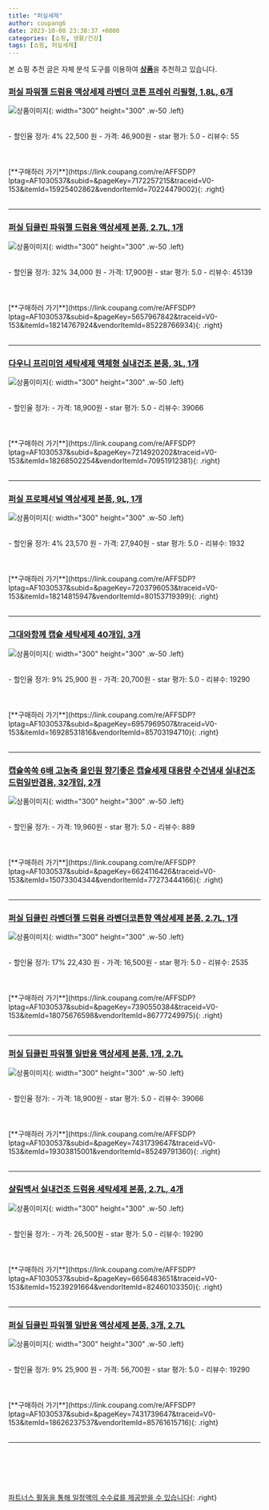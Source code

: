 ```yaml
---
title: "퍼실세제"
author: coupang6
date: 2023-10-08 23:38:37 +0800
categories: [쇼핑, 생활/건강]
tags: [쇼핑, 퍼실세제]
---
```


본 쇼핑 추천 글은 자체 분석 도구를 이용하여 [**상품**](https://link.coupang.com/a/bao1ui)을 추천하고 있습니다.

### [퍼실 파워젤 드럼용 액상세제 라벤더 코튼 프레쉬 리필형, 1.8L, 6개](https://link.coupang.com/re/AFFSDP?lptag=AF1030537&subid=&pageKey=7172257215&traceid=V0-153&itemId=15925402862&vendorItemId=70224479002)

![상품이미지](https://thumbnail7.coupangcdn.com/thumbnails/remote/230x230ex/image/product/image/vendoritem/2017/07/11/3091542550/1ba9d0cb-7064-460a-a445-e4dc0849543b.jpg){: width="300" height="300" .w-50 .left}


<br>
- 할인율 정가: 4%  22,500   원
- 가격: 46,900원
- star 평가: 5.0
- 리뷰수: 55
<br>
<br>
<br>
<br>
[**구매하러 가기**](https://link.coupang.com/re/AFFSDP?lptag=AF1030537&subid=&pageKey=7172257215&traceid=V0-153&itemId=15925402862&vendorItemId=70224479002){: .right}
<br>
<br>

---

### [퍼실 딥클린 파워젤 드럼용 액상세제 본품, 2.7L, 1개](https://link.coupang.com/re/AFFSDP?lptag=AF1030537&subid=&pageKey=5657967842&traceid=V0-153&itemId=18214767924&vendorItemId=85228766934)

![상품이미지](https://thumbnail8.coupangcdn.com/thumbnails/remote/230x230ex/image/retail/images/4677144018509474-fe0f5970-d736-48e6-8f21-6d11b0dbb54d.jpg){: width="300" height="300" .w-50 .left}


<br>
- 할인율 정가: 32%  34,000   원
- 가격: 17,900원
- star 평가: 5.0
- 리뷰수: 45139
<br>
<br>
<br>
<br>
[**구매하러 가기**](https://link.coupang.com/re/AFFSDP?lptag=AF1030537&subid=&pageKey=5657967842&traceid=V0-153&itemId=18214767924&vendorItemId=85228766934){: .right}
<br>
<br>

---

### [다우니 프리미엄 세탁세제 액체형 실내건조 본품, 3L, 1개](https://link.coupang.com/re/AFFSDP?lptag=AF1030537&subid=&pageKey=7214920202&traceid=V0-153&itemId=18268502254&vendorItemId=70951912381)

![상품이미지](https://thumbnail9.coupangcdn.com/thumbnails/remote/230x230ex/image/retail/images/3277982107690279-f2f0a5e2-9f93-439c-9c6f-326ec0d0f9d7.jpg){: width="300" height="300" .w-50 .left}


<br>
- 할인율 정가: 
- 가격: 18,900원
- star 평가: 5.0
- 리뷰수: 39066
<br>
<br>
<br>
<br>
[**구매하러 가기**](https://link.coupang.com/re/AFFSDP?lptag=AF1030537&subid=&pageKey=7214920202&traceid=V0-153&itemId=18268502254&vendorItemId=70951912381){: .right}
<br>
<br>

---

### [퍼실 프로페셔널 액상세제 본품, 9L, 1개](https://link.coupang.com/re/AFFSDP?lptag=AF1030537&subid=&pageKey=7203796053&traceid=V0-153&itemId=18214815947&vendorItemId=80153719399)

![상품이미지](https://thumbnail8.coupangcdn.com/thumbnails/remote/230x230ex/image/vendor_inventory/e5d2/62d5dc0fa51c72f6509ae6b753f113894240dc03fefea0895dc8bcf85278.jpg){: width="300" height="300" .w-50 .left}


<br>
- 할인율 정가: 4%  23,570   원
- 가격: 27,940원
- star 평가: 5.0
- 리뷰수: 1932
<br>
<br>
<br>
<br>
[**구매하러 가기**](https://link.coupang.com/re/AFFSDP?lptag=AF1030537&subid=&pageKey=7203796053&traceid=V0-153&itemId=18214815947&vendorItemId=80153719399){: .right}
<br>
<br>

---

### [그대와함께 캡슐 세탁세제 40개입, 3개](https://link.coupang.com/re/AFFSDP?lptag=AF1030537&subid=&pageKey=6957969507&traceid=V0-153&itemId=16928531816&vendorItemId=85703194710)

![상품이미지](https://thumbnail9.coupangcdn.com/thumbnails/remote/230x230ex/image/vendor_inventory/39d7/644f50fbb80869e36286834d7702c14d0ad7a7dd3122003ffbf990f80f47.jpg){: width="300" height="300" .w-50 .left}


<br>
- 할인율 정가: 9%  25,900   원
- 가격: 20,700원
- star 평가: 5.0
- 리뷰수: 19290
<br>
<br>
<br>
<br>
[**구매하러 가기**](https://link.coupang.com/re/AFFSDP?lptag=AF1030537&subid=&pageKey=6957969507&traceid=V0-153&itemId=16928531816&vendorItemId=85703194710){: .right}
<br>
<br>

---

### [캡슐쏙쏙 6배 고농축 올인원 향기좋은 캡슐세제 대용량 수건냄새 실내건조 드럼일반겸용, 32개입, 2개](https://link.coupang.com/re/AFFSDP?lptag=AF1030537&subid=&pageKey=6624116426&traceid=V0-153&itemId=15073304344&vendorItemId=77273444166)

![상품이미지](https://thumbnail10.coupangcdn.com/thumbnails/remote/230x230ex/image/vendor_inventory/ae0f/87d5554a224d7e988f4fbffc2ddb2fb874a6419ed91815403528eb480b31.jpg){: width="300" height="300" .w-50 .left}


<br>
- 할인율 정가: 
- 가격: 19,960원
- star 평가: 5.0
- 리뷰수: 889
<br>
<br>
<br>
<br>
[**구매하러 가기**](https://link.coupang.com/re/AFFSDP?lptag=AF1030537&subid=&pageKey=6624116426&traceid=V0-153&itemId=15073304344&vendorItemId=77273444166){: .right}
<br>
<br>

---

### [퍼실 딥클린 라벤더젤 드럼용 라벤더코튼향 액상세제 본품, 2.7L, 1개](https://link.coupang.com/re/AFFSDP?lptag=AF1030537&subid=&pageKey=7390550384&traceid=V0-153&itemId=18075676598&vendorItemId=86777249975)

![상품이미지](https://thumbnail7.coupangcdn.com/thumbnails/remote/230x230ex/image/vendor_inventory/ef10/f158a9a91d300c006d447ad2d75c92f823c8c612edb3c637beac351bae4e.png){: width="300" height="300" .w-50 .left}


<br>
- 할인율 정가: 17%  22,430   원
- 가격: 16,500원
- star 평가: 5.0
- 리뷰수: 2535
<br>
<br>
<br>
<br>
[**구매하러 가기**](https://link.coupang.com/re/AFFSDP?lptag=AF1030537&subid=&pageKey=7390550384&traceid=V0-153&itemId=18075676598&vendorItemId=86777249975){: .right}
<br>
<br>

---

### [퍼실 딥클린 파워젤 일반용 액상세제 본품, 1개, 2.7L](https://link.coupang.com/re/AFFSDP?lptag=AF1030537&subid=&pageKey=7431739647&traceid=V0-153&itemId=19303815001&vendorItemId=85249791360)

![상품이미지](https://thumbnail10.coupangcdn.com/thumbnails/remote/230x230ex/image/retail/images/2023/03/06/11/5/f96c16e5-4491-4ca8-b6ae-1fc09386f181.jpg){: width="300" height="300" .w-50 .left}


<br>
- 할인율 정가: 
- 가격: 18,900원
- star 평가: 5.0
- 리뷰수: 39066
<br>
<br>
<br>
<br>
[**구매하러 가기**](https://link.coupang.com/re/AFFSDP?lptag=AF1030537&subid=&pageKey=7431739647&traceid=V0-153&itemId=19303815001&vendorItemId=85249791360){: .right}
<br>
<br>

---

### [살림백서 실내건조 드럼용 세탁세제 본품, 2.7L, 4개](https://link.coupang.com/re/AFFSDP?lptag=AF1030537&subid=&pageKey=6656483651&traceid=V0-153&itemId=15239291664&vendorItemId=82460103350)

![상품이미지](https://thumbnail7.coupangcdn.com/thumbnails/remote/230x230ex/image/retail/images/9539727217750341-fa64b011-09ef-4b4c-b403-2f95dff60da1.jpg){: width="300" height="300" .w-50 .left}


<br>
- 할인율 정가: 
- 가격: 26,500원
- star 평가: 5.0
- 리뷰수: 19290
<br>
<br>
<br>
<br>
[**구매하러 가기**](https://link.coupang.com/re/AFFSDP?lptag=AF1030537&subid=&pageKey=6656483651&traceid=V0-153&itemId=15239291664&vendorItemId=82460103350){: .right}
<br>
<br>

---

### [퍼실 딥클린 파워젤 일반용 액상세제 본품, 3개, 2.7L](https://link.coupang.com/re/AFFSDP?lptag=AF1030537&subid=&pageKey=7431739647&traceid=V0-153&itemId=18626237537&vendorItemId=85761615716)

![상품이미지](https://thumbnail6.coupangcdn.com/thumbnails/remote/230x230ex/image/retail/images/ae9783c2-59ca-409b-8ecc-532ee77069e32042656029344515359.png){: width="300" height="300" .w-50 .left}


<br>
- 할인율 정가: 9%  25,900   원
- 가격: 56,700원
- star 평가: 5.0
- 리뷰수: 19290
<br>
<br>
<br>
<br>
[**구매하러 가기**](https://link.coupang.com/re/AFFSDP?lptag=AF1030537&subid=&pageKey=7431739647&traceid=V0-153&itemId=18626237537&vendorItemId=85761615716){: .right}
<br>
<br>

---
<br><br><br><br><br> [파트너스 활동을 통해 일정액의 수수료를 제공받을 수 있습니다](https://link.coupang.com/a/bao1ui){: .right}